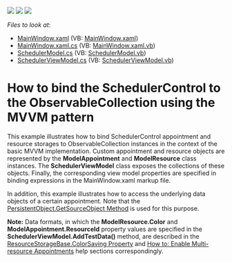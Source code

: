<!-- default badges list -->
![](https://img.shields.io/endpoint?url=https://codecentral.devexpress.com/api/v1/VersionRange/128656684/22.2.2%2B)
[![](https://img.shields.io/badge/Open_in_DevExpress_Support_Center-FF7200?style=flat-square&logo=DevExpress&logoColor=white)](https://supportcenter.devexpress.com/ticket/details/E3496)
[![](https://img.shields.io/badge/📖_How_to_use_DevExpress_Examples-e9f6fc?style=flat-square)](https://docs.devexpress.com/GeneralInformation/403183)
<!-- default badges end -->
<!-- default file list -->
*Files to look at*:

* [MainWindow.xaml](./CS/MainWindow.xaml) (VB: [MainWindow.xaml](./VB/MainWindow.xaml))
* [MainWindow.xaml.cs](./CS/MainWindow.xaml.cs) (VB: [MainWindow.xaml.vb](./VB/MainWindow.xaml.vb))
* [SchedulerModel.cs](./CS/SchedulerModel.cs) (VB: [SchedulerModel.vb](./VB/SchedulerModel.vb))
* [SchedulerViewModel.cs](./CS/SchedulerViewModel.cs) (VB: [SchedulerViewModel.vb](./VB/SchedulerViewModel.vb))
<!-- default file list end -->
# How to bind the SchedulerControl to the ObservableCollection using the MVVM pattern


<p>This example illustrates how to bind SchedulerControl appointment and resource storages to ObservableCollection instances in the context of the basic MVVM implementation. Custom appointment and resource objects are represented by the <strong>ModelAppointment</strong> and <strong>ModelResource</strong> class instances. The <strong>SchedulerViewModel</strong> class exposes the collections of these objects. Finally, the corresponding view model properties are specified in binding expressions in the MainWindow.xaml markup file. </p><p>In addition, this example illustrates how to access the underlying data objects of a certain appointment. Note that the <a href="http://documentation.devexpress.com/#CoreLibraries/DevExpressXtraSchedulerPersistentObject_GetSourceObjecttopic"><u>PersistentObject.GetSourceObject Method</u></a> is used for this purpose.</p><p><strong>Note:</strong> Data formats, in which the <strong>ModelResource.Color</strong> and <strong>ModelAppointment.ResourceId</strong> property values are specified in the <strong>SchedulerViewModel.AddTestData()</strong> method, are described in the <a href="http://documentation.devexpress.com/#CoreLibraries/DevExpressXtraSchedulerResourceStorageBase_ColorSavingtopic"><u>ResourceStorageBase.ColorSaving Property</u></a> and <a href="http://documentation.devexpress.com/#WindowsForms/CustomDocument4217"><u>How to: Enable Multi-resource Appointments</u></a> help sections correspondingly.</p>

<br/>


